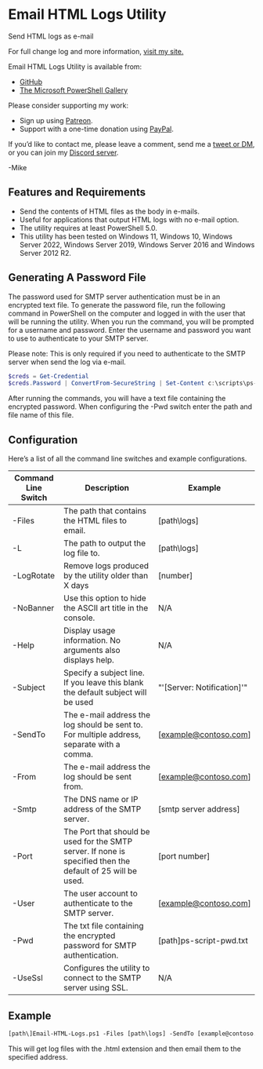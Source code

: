 # Email HTML Logs Utility

Send HTML logs as e-mail

For full change log and more information, [visit my site.](https://gal.vin/utils)

Email HTML Logs Utility is available from:

* [GitHub](https://github.com/Digressive/Email-HTML-Logs)
* [The Microsoft PowerShell Gallery](https://www.powershellgallery.com/packages/Email-HTML-Logs)

Please consider supporting my work:

* Sign up using [Patreon](https://www.patreon.com/mikegalvin).
* Support with a one-time donation using [PayPal](https://www.paypal.me/digressive).

If you’d like to contact me, please leave a comment, send me a [tweet or DM](https://twitter.com/mikegalvin_), or you can join my [Discord server](https://discord.gg/5ZsnJ5k).

-Mike

## Features and Requirements

* Send the contents of HTML files as the body in e-mails.
* Useful for applications that output HTML logs with no e-mail option.
* The utility requires at least PowerShell 5.0.
* This utility has been tested on Windows 11, Windows 10, Windows Server 2022, Windows Server 2019, Windows Server 2016 and Windows Server 2012 R2.

## Generating A Password File

The password used for SMTP server authentication must be in an encrypted text file. To generate the password file, run the following command in PowerShell on the computer and logged in with the user that will be running the utility. When you run the command, you will be prompted for a username and password. Enter the username and password you want to use to authenticate to your SMTP server.

Please note: This is only required if you need to authenticate to the SMTP server when send the log via e-mail.

``` powershell
$creds = Get-Credential
$creds.Password | ConvertFrom-SecureString | Set-Content c:\scripts\ps-script-pwd.txt
```

After running the commands, you will have a text file containing the encrypted password. When configuring the -Pwd switch enter the path and file name of this file.

## Configuration

Here’s a list of all the command line switches and example configurations.

| Command Line Switch | Description | Example |
| ------------------- | ----------- | ------- |
| -Files | The path that contains the HTML files to email. | [path\logs] |
| -L | The path to output the log file to. | [path\logs] |
| -LogRotate | Remove logs produced by the utility older than X days | [number] |
| -NoBanner | Use this option to hide the ASCII art title in the console. | N/A |
| -Help | Display usage information. No arguments also displays help. | N/A |
| -Subject | Specify a subject line. If you leave this blank the default subject will be used | "'[Server: Notification]'" |
| -SendTo | The e-mail address the log should be sent to. For multiple address, separate with a comma. | [example@contoso.com] |
| -From | The e-mail address the log should be sent from. | [example@contoso.com] |
| -Smtp | The DNS name or IP address of the SMTP server. | [smtp server address] |
| -Port | The Port that should be used for the SMTP server. If none is specified then the default of 25 will be used. | [port number] |
| -User | The user account to authenticate to the SMTP server. | [example@contoso.com] |
| -Pwd | The txt file containing the encrypted password for SMTP authentication. | [path\]ps-script-pwd.txt |
| -UseSsl | Configures the utility to connect to the SMTP server using SSL. | N/A |

## Example

``` txt
[path\]Email-HTML-Logs.ps1 -Files [path\logs] -SendTo [example@contoso.com] -From [example@contoso.com] -Smtp [smtp server address] -User [example@contoso.com] -Pwd [path\]ps-script-pwd.txt -UseSsl
```

This will get log files with the .html extension and then email them to the specified address.
